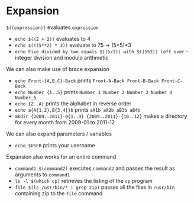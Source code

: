 # Expansion
`$((expression))` evaluates `expression`
* `echo $((2 + 2))` evaluates to 4
* `echo $(((5**2) * 3))` evaluate to 75 -> (5*5)*3
* `echo Five divided by two equals $((5/2)) with $((5%2)) left over` - integer division and modulo arithmetic

We can also make use of brace expansion
* `echo Front-{A,B,C}-Back` prints `Front-A-Back Front-B-Back Front-C-Back`
* `echo Number_{1..5}` prints `Number_1 Number_2 Number_3 Number_4 Number_5`
* `echo {Z..A}` prints the alphabet in reverse order
* `echo a{A{1,2},B{3,4}}b` prints `aA1b aA2b aB3b aB4b`
* `mkdir {2009..2011}-0{1..9} {2009..2011}-{10..12}` makes a directory for every month from 2009-01 to 2011-12

We can also expand parameters / variables
* `echo $USER` prints your username

Expansion also works for an entire command
* `command1 $(command2)` executes `command2` and passes the result as arguments to `command1`
* `ls -l $(which cp)` retrieves the listing of the `cp` program
* `file $(ls /usr/bin/* | grep zip)` passes all the files in `/usr/bin` containing zip to the `file` command
